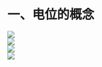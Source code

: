 # 一、电位的概念

<div><img src="https://cdn.jsdelivr.net/gh/lcekold/blogimage@main/Network/Snipaste_2024-11-13_16-12-59.png"></div>

<div><img src="https://cdn.jsdelivr.net/gh/lcekold/blogimage@main/Network/Snipaste_2024-11-13_16-13-40.png"></div>

<div><img src="https://cdn.jsdelivr.net/gh/lcekold/blogimage@main/Network/Snipaste_2024-11-13_16-14-29.png"></div>

<div><img src="https://cdn.jsdelivr.net/gh/lcekold/blogimage@main/Network/Snipaste_2024-11-13_16-16-40.png"></div>

